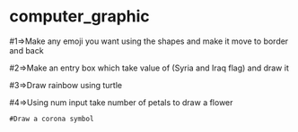 # computer_graphic
#1=>Make any emoji you want using the shapes and make it move to border and back 


#2=>Make an entry box which take value of (Syria and Iraq flag) and draw it 


#3=>Draw rainbow using turtle 


#4=>Using num input take number of petals to draw a flower 

    #Draw a corona symbol

